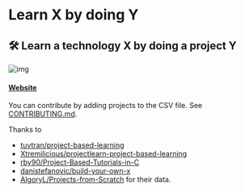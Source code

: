 # Learn X by doing Y


## 🛠️ Learn a technology X by doing a project Y

![img](docs/preview.png)

#### [Website](https://aquadzn.github.io/learn-x-by-doing-y)


You can contribute by adding projects to the CSV file. See [CONTRIBUTING.md](CONTRIBUTING.md).


Thanks to
* [tuvtran/project-based-learning](https://github.com/tuvtran/project-based-learning)
* [Xtremilicious/projectlearn-project-based-learning](https://github.com/Xtremilicious/projectlearn-project-based-learning)
* [rby90/Project-Based-Tutorials-in-C](https://github.com/rby90/Project-Based-Tutorials-in-C)
* [danistefanovic/build-your-own-x](https://github.com/danistefanovic/build-your-own-x)
* [AlgoryL/Projects-from-Scratch](https://github.com/AlgoryL/Projects-from-Scratch)
for their data.